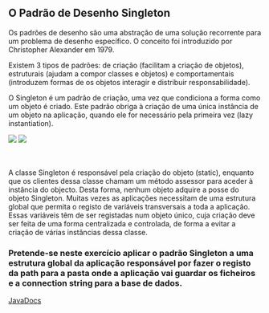 <h2>O Padrão de Desenho Singleton</h2>

Os padrões de desenho são uma abstração de uma solução recorrente para um problema de desenho específico. O conceito foi introduzido por Christopher Alexander em 1979.

Existem 3 tipos de padrões: de criação (facilitam a criação de objetos), estruturais (ajudam a compor classes e objetos) e comportamentais (introduzem formas de os objetos interagir e distribuir responsabilidade). 

O Singleton é um padrão de criação, uma vez que condiciona a forma como um objeto é criado. Este padrão obriga à criação de uma única instância de um objeto na aplicação, quando ele for necessário pela primeira vez (lazy instantiation).


<img src='https://sourcemaking.com/files/v2/content/patterns/singleton1.png'>
<img src='https://sourcemaking.com/files/v2/content/patterns/Singleton.png'>

 
<br><br>
A classe Singleton é responsável pela criação do objeto (static), enquanto que os clientes dessa classe chamam um método assessor para aceder à instância do objecto. Desta forma, nenhum objeto adquire a posse do objeto Singleton.
Muitas vezes as aplicações necessitam de uma estrutura global que permita o registo de variáveis transversais a toda a aplicação. Essas variáveis têm de ser registadas num objeto único, cuja criação deve ser feita de uma forma centralizada e controlada, de forma a evitar a criação de várias instâncias dessa classe.

<h3>Pretende-se neste exercício aplicar o padrão Singleton a uma estrutura global da aplicação responsável por fazer o registo da path para a pasta onde a aplicação vai guardar os ficheiros e a connection string para a base de dados.</h3>

<a href='http://ec2-18-220-227-92.us-east-2.compute.amazonaws.com/static/files/SingletonPattern/doc/index.html'>
 JavaDocs</a>
